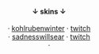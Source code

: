 <p align="center">
<b>↓ skins ↓</b><br>
<br>
  · <a href="https://gist.github.com/utsuloli/877da2dbad3946f00785f37da710a69d">kohlrubenwinter</a> · <a href="https://www.twitch.tv/kohlrubenwinter">twitch</a> <br>
  · <a href="https://gist.github.com/utsuloli/e49c009c0a2422c7db48d5f31ff295cf">sadnesswillsear</a> · <a href="https://www.twitch.tv/sadnesswiiisear">twitch</a> <br>
  · 
</p>
